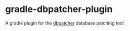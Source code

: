 gradle-dbpatcher-plugin
=======================

A gradle plugin for the [dbpatcher](https://github.com/robyf/dbpatcher) database patching tool.